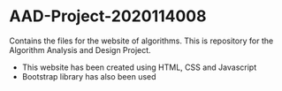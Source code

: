 # AAD-Project-2020114008
Contains the files for the website of algorithms. This is repository for the Algorithm Analysis and Design Project.

- This website has been created using HTML, CSS and Javascript
- Bootstrap library has also been used
